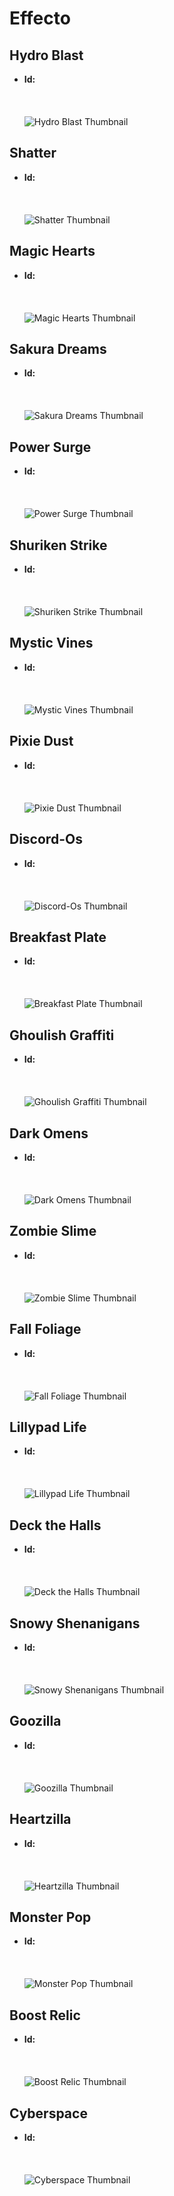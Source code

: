# Effecto

## Hydro Blast
- **Id:** ```󠀱󠀱󠀳󠀹󠀳󠀲󠀳󠀰󠀷󠀵󠀵󠀱󠀹󠀸󠀵󠀲󠀶󠀲󠀵```<br><br>
<br><br>![Hydro Blast Thumbnail](https://cdn.discordapp.com/assets/profile_effects/effects/b17d139f2e9/splash/thumbnail.png)

## Shatter
- **Id:** ```󠀱󠀱󠀳󠀹󠀳󠀲󠀳󠀰󠀹󠀳󠀱󠀱󠀴󠀹󠀶󠀲󠀰󠀲󠀱```<br><br>
<br><br>![Shatter Thumbnail](https://cdn.discordapp.com/assets/profile_effects/effects/b17d139f2e9/earthquake/thumbnail.png)

## Magic Hearts
- **Id:** ```󠀱󠀱󠀳󠀹󠀳󠀲󠀳󠀱󠀰󠀰󠀱󠀲󠀷󠀸󠀳󠀴󠀲󠀲󠀳```<br><br>
<br><br>![Magic Hearts Thumbnail](https://cdn.discordapp.com/assets/profile_effects/effects/b17d139f2e9/magic-girl/thumbnail.png)

## Sakura Dreams
- **Id:** ```󠀱󠀱󠀷󠀴󠀴󠀶󠀰󠀹󠀱󠀲󠀶󠀹󠀹󠀱󠀹󠀱󠀳󠀳󠀶```<br><br>
<br><br>![Sakura Dreams Thumbnail](https://cdn.discordapp.com/assets/profile_effects/effects/b17d139f2e9/sakura/thumbnail.png)

## Power Surge
- **Id:** ```󠀱󠀱󠀳󠀹󠀳󠀲󠀳󠀱󠀰󠀱󠀴󠀴󠀴󠀸󠀴󠀵󠀶󠀹󠀰```<br><br>
<br><br>![Power Surge Thumbnail](https://cdn.discordapp.com/assets/profile_effects/effects/b17d139f2e9/sayan/thumbnail.png)

## Shuriken Strike
- **Id:** ```󠀱󠀱󠀳󠀹󠀳󠀲󠀳󠀱󠀰󠀰󠀵󠀶󠀸󠀲󠀴󠀴󠀳󠀵󠀶```<br><br>
<br><br>![Shuriken Strike Thumbnail](https://cdn.discordapp.com/assets/profile_effects/effects/b17d139f2e9/shuriken/thumbnail.png)

## Mystic Vines
- **Id:** ```󠀱󠀱󠀳󠀹󠀳󠀲󠀳󠀰󠀹󠀸󠀸󠀱󠀰󠀸󠀲󠀲󠀶󠀹󠀶```<br><br>
<br><br>![Mystic Vines Thumbnail](https://cdn.discordapp.com/assets/profile_effects/effects/2e46d5d2d9e/vines/thumbnail.png)

## Pixie Dust
- **Id:** ```󠀱󠀱󠀳󠀹󠀳󠀲󠀳󠀰󠀹󠀹󠀲󠀵󠀱󠀲󠀳󠀲󠀸󠀲󠀹```<br><br>
<br><br>![Pixie Dust Thumbnail](https://cdn.discordapp.com/assets/profile_effects/effects/b17d139f2e9/fairy/thumbnail.png)

## Discord-Os
- **Id:** ```󠀱󠀱󠀳󠀹󠀳󠀲󠀳󠀰󠀹󠀵󠀳󠀰󠀴󠀳󠀹󠀲󠀸󠀶󠀴```<br><br>
<br><br>![Discord-Os Thumbnail](https://cdn.discordapp.com/assets/profile_effects/effects/2023-9-25/cereal/thumbnail.png)

## Breakfast Plate
- **Id:** ```󠀱󠀱󠀳󠀹󠀳󠀲󠀳󠀰󠀹󠀵󠀷󠀴󠀴󠀷󠀹󠀰󠀵󠀶󠀹```<br><br>
<br><br>![Breakfast Plate Thumbnail](https://cdn.discordapp.com/assets/profile_effects/effects/2023-9-25/plate/thumbnail.png)

## Ghoulish Graffiti
- **Id:** ```󠀱󠀱󠀳󠀹󠀳󠀲󠀳󠀱󠀰󠀱󠀸󠀸󠀱󠀰󠀶󠀱󠀴󠀶󠀷```<br><br>
<br><br>![Ghoulish Graffiti Thumbnail](https://cdn.discordapp.com/assets/profile_effects/effects/2023-10-11/punk-girl/thumbnail.png)

## Dark Omens
- **Id:** ```󠀱󠀱󠀳󠀹󠀳󠀲󠀳󠀱󠀰󠀲󠀷󠀵󠀳󠀴󠀶󠀸󠀵󠀴󠀶```<br><br>
<br><br>![Dark Omens Thumbnail](https://cdn.discordapp.com/assets/profile_effects/effects/b17d139f2e9/ghost-skull/thumbnail.png)

## Zombie Slime
- **Id:** ```󠀱󠀱󠀳󠀹󠀳󠀲󠀳󠀰󠀹󠀴󠀴󠀳󠀱󠀹󠀷󠀳󠀴󠀲󠀷```<br><br>
<br><br>![Zombie Slime Thumbnail](https://cdn.discordapp.com/assets/profile_effects/effects/b17d139f2e9/zombie-slime/thumbnail.png)

## Fall Foliage
- **Id:** ```󠀱󠀱󠀵󠀹󠀲󠀷󠀷󠀰󠀱󠀶󠀵󠀷󠀱󠀴󠀴󠀹󠀴󠀰󠀴```<br><br>
<br><br>![Fall Foliage Thumbnail](https://cdn.discordapp.com/assets/profile_effects/effects/2023-9-25/leaves/thumbnail.png)

## Lillypad Life
- **Id:** ```󠀱󠀱󠀵󠀹󠀲󠀷󠀵󠀷󠀳󠀳󠀷󠀶󠀴󠀵󠀵󠀰󠀷󠀲󠀸```<br><br>
<br><br>![Lillypad Life Thumbnail](https://cdn.discordapp.com/assets/profile_effects/effects/2023-9-25/rain/thumbnail.png)

## Deck the Halls
- **Id:** ```󠀱󠀱󠀴󠀶󠀳󠀲󠀸󠀹󠀶󠀰󠀴󠀸󠀱󠀸󠀸󠀶󠀳󠀱󠀸```<br><br>
<br><br>![Deck the Halls Thumbnail](https://cdn.discordapp.com/assets/profile_effects/effects/2023-11-22/deck-the-halls/thumbnail.png)

## Snowy Shenanigans
- **Id:** ```󠀱󠀱󠀴󠀶󠀳󠀲󠀸󠀹󠀶󠀰󠀹󠀵󠀱󠀶󠀶󠀸󠀷󠀷󠀷```<br><br>
<br><br>![Snowy Shenanigans Thumbnail](https://cdn.discordapp.com/assets/profile_effects/effects/2023-11-28/snowy-shenanigans/thumbnail.png)

## Goozilla
- **Id:** ```󠀱󠀱󠀷󠀹󠀴󠀹󠀳󠀵󠀱󠀵󠀱󠀲󠀶󠀸󠀹󠀸󠀸󠀰󠀹```<br><br>
<br><br>![Goozilla Thumbnail](https://cdn.discordapp.com/assets/profile_effects/effects/2023-11-29/goozilla/thumbnail.png)

## Heartzilla
- **Id:** ```󠀱󠀱󠀷󠀹󠀴󠀹󠀳󠀵󠀱󠀵󠀱󠀲󠀶󠀸󠀹󠀸󠀸󠀱󠀲```<br><br>
<br><br>![Heartzilla Thumbnail](https://cdn.discordapp.com/assets/profile_effects/effects/2023-11-29/heartzilla/thumbnail.png)

## Monster Pop
- **Id:** ```󠀱󠀱󠀷󠀹󠀴󠀹󠀳󠀵󠀱󠀵󠀱󠀲󠀶󠀸󠀹󠀸󠀸󠀱󠀵```<br><br>
<br><br>![Monster Pop Thumbnail](https://cdn.discordapp.com/assets/profile_effects/effects/2023-11-29/monster-pop/thumbnail.png)

## Boost Relic
- **Id:** ```󠀱󠀱󠀳󠀹󠀳󠀲󠀳󠀰󠀹󠀷󠀹󠀳󠀰󠀰󠀲󠀷󠀰󠀶󠀸```<br><br>
<br><br>![Boost Relic Thumbnail](https://cdn.discordapp.com/assets/profile_effects/effects/2023-11-7/boost-relic/thumbnail.png)

## Cyberspace
- **Id:** ```󠀱󠀱󠀳󠀹󠀳󠀲󠀳󠀰󠀹󠀸󠀳󠀷󠀰󠀴󠀲󠀴󠀹󠀳󠀳```<br><br>
<br><br>![Cyberspace Thumbnail](https://cdn.discordapp.com/assets/profile_effects/effects/2023-11-7/cyberspace/thumbnail.png)
